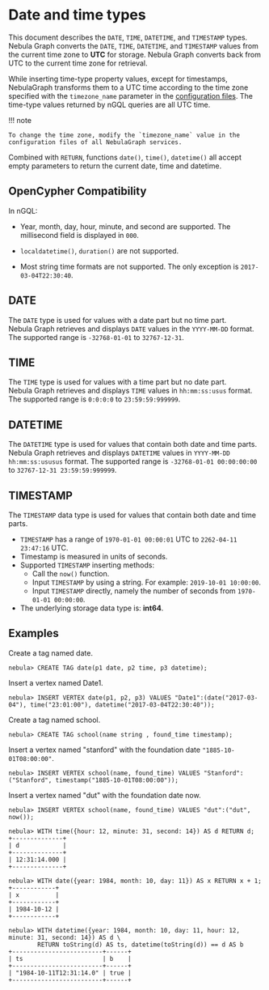 # Date and time types

This document describes the `DATE`, `TIME`, `DATETIME`, and `TIMESTAMP` types. Nebula Graph converts the `DATE`, `TIME`, `DATETIME`, and `TIMESTAMP` values from the current time zone to **UTC** for storage. Nebula Graph converts back from UTC to the current time zone for retrieval.

While inserting time-type property values, except for timestamps, NebulaGraph transforms them to a UTC time according to the time zone specified with the `timezone_name` parameter in the [configuration files](../../5.configurations-and-logs/1.configurations/1.configurations.md). The time-type values returned by nGQL queries are all UTC time.

!!! note

    To change the time zone, modify the `timezone_name` value in the configuration files of all NebulaGraph services.

Combined with `RETURN`, functions `date()`, `time()`, `datetime()` all accept empty parameters to return the current date, time and datetime.

## OpenCypher Compatibility

In nGQL:

- Year, month, day, hour, minute, and second are supported. The millisecond field is displayed in `000`.

- `localdatetime()`, `duration()` are not supported.

- Most string time formats are not supported. The only exception is `2017-03-04T22:30:40`.

## DATE

The `DATE` type is used for values with a date part but no time part. Nebula Graph retrieves and displays `DATE` values in the `YYYY-MM-DD` format. The supported range is `-32768-01-01` to `32767-12-31`.

## TIME

The `TIME` type is used for values with a time part but no date part. Nebula Graph retrieves and displays `TIME` values in `hh:mm:ss:usus` format. The supported range is `0:0:0:0` to `23:59:59:999999`.

## DATETIME

The `DATETIME` type is used for values that contain both date and time parts. Nebula Graph retrieves and displays `DATETIME` values in `YYYY-MM-DD hh:mm:ss:ususus` format. The supported range is `-32768-01-01 00:00:00:00` to `32767-12-31 23:59:59:999999`.

## TIMESTAMP

The `TIMESTAMP` data type is used for values that contain both date and time parts.

- `TIMESTAMP` has a range of `1970-01-01 00:00:01` UTC to `2262-04-11 23:47:16` UTC.
- Timestamp is measured in units of seconds.
- Supported `TIMESTAMP` inserting methods:
  - Call the `now()` function.
  - Input `TIMESTAMP` by using a string. For example: `2019-10-01 10:00:00`.
  - Input `TIMESTAMP` directly, namely the number of seconds from `1970-01-01 00:00:00`.
- The underlying storage data type is: **int64**.

## Examples

Create a tag named date.

```ngql
nebula> CREATE TAG date(p1 date, p2 time, p3 datetime);
```

Insert a vertex named Date1.

```ngql
nebula> INSERT VERTEX date(p1, p2, p3) VALUES "Date1":(date("2017-03-04"), time("23:01:00"), datetime("2017-03-04T22:30:40"));
```

Create a tag named school.

```ngql
nebula> CREATE TAG school(name string , found_time timestamp);
```

Insert a vertex named "stanford" with the foundation date `"1885-10-01T08:00:00"`.

```ngql
nebula> INSERT VERTEX school(name, found_time) VALUES "Stanford":("Stanford", timestamp("1885-10-01T08:00:00"));
```

Insert a vertex named "dut" with the foundation date now.

```ngql
nebula> INSERT VERTEX school(name, found_time) VALUES "dut":("dut", now());
```

```ngql
nebula> WITH time({hour: 12, minute: 31, second: 14}) AS d RETURN d;
+--------------+
| d            |
+--------------+
| 12:31:14.000 |
+--------------+

nebula> WITH date({year: 1984, month: 10, day: 11}) AS x RETURN x + 1;
+------------+
| x          |
+------------+
| 1984-10-12 |
+------------+

nebula> WITH datetime({year: 1984, month: 10, day: 11, hour: 12, minute: 31, second: 14}) AS d \
        RETURN toString(d) AS ts, datetime(toString(d)) == d AS b
+-------------------------+------+
| ts                      | b    |
+-------------------------+------+
| "1984-10-11T12:31:14.0" | true |
+-------------------------+------+
```
